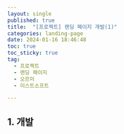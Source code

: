 ```yaml
---
layout: single
published: true
title:  "[프로젝트] 랜딩 페이지 개발(1)"
categories: landing-page
date: 2024-01-16 18:46:48
toc: true
toc_sticky: true
tag:   
  - 프로젝트
  - 랜딩 페이지
  - 오르미
  - 이스트소프트

---
```


## 1. 개발
